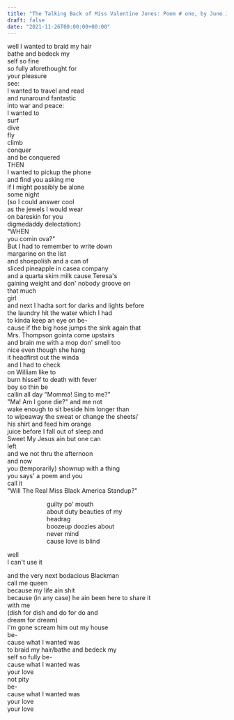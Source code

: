 ```yaml
---
title: "The Talking Back of Miss Valentine Jones: Poem # one, by June Jordan"
draft: false
date: "2021-11-26T00:00:00+00:00"
---
```

well I wanted to braid my hair  
bathe and bedeck my  
self so fine  
so fully aforethought for  
your pleasure  
see:  
I wanted to travel and read  
and runaround fantastic  
into war and peace:  
I wanted to  
surf  
dive  
fly  
climb  
conquer  
and be conquered  
THEN  
I wanted to pickup the phone  
and find you asking me  
if I might possibly be alone  
some night  
(so I could answer cool  
as the jewels I would wear  
on bareskin for you  
digmedaddy delectation:)  
"WHEN  
you comin ova?"  
But I had to remember to write down  
margarine on the list  
and shoepolish and a can of  
sliced pineapple in casea company  
and a quarta skim milk cause Teresa's  
gaining weight and don' nobody groove on  
that much  
girl  
and next I hadta sort for darks and lights before  
the laundry hit the water which I had  
to kinda keep an eye on be-  
cause if the big hose jumps the sink again that  
Mrs. Thompson gointa come upstairs  
and brain me with a mop don' smell too  
nice even though she hang  
it headfirst out the winda  
and I had to check  
on William like to  
burn hisself to death with fever  
boy so thin be  
callin all day "Momma! Sing to me?"  
"Ma! Am I gone die?" and me not  
wake enough to sit beside him longer than  
to wipeaway the sweat or change the sheets/  
his shirt and feed him orange  
juice before I fall out of sleep and  
Sweet My Jesus ain but one can  
left  
and we not thru the afternoon  
and now  
you (temporarily) shownup with a thing  
you says' a poem and you  
call it  
"Will The Real Miss Black America Standup?"  
  
&nbsp;&nbsp;&nbsp;&nbsp;&nbsp;&nbsp;&nbsp;&nbsp;&nbsp;&nbsp;&nbsp;&nbsp;&nbsp;&nbsp;&nbsp;&nbsp;&nbsp;&nbsp;&nbsp;&nbsp;&nbsp;&nbsp;&nbsp;guilty po' mouth  
&nbsp;&nbsp;&nbsp;&nbsp;&nbsp;&nbsp;&nbsp;&nbsp;&nbsp;&nbsp;&nbsp;&nbsp;&nbsp;&nbsp;&nbsp;&nbsp;&nbsp;&nbsp;&nbsp;&nbsp;&nbsp;&nbsp;&nbsp;about duty beauties of my  
&nbsp;&nbsp;&nbsp;&nbsp;&nbsp;&nbsp;&nbsp;&nbsp;&nbsp;&nbsp;&nbsp;&nbsp;&nbsp;&nbsp;&nbsp;&nbsp;&nbsp;&nbsp;&nbsp;&nbsp;&nbsp;&nbsp;&nbsp;headrag  
&nbsp;&nbsp;&nbsp;&nbsp;&nbsp;&nbsp;&nbsp;&nbsp;&nbsp;&nbsp;&nbsp;&nbsp;&nbsp;&nbsp;&nbsp;&nbsp;&nbsp;&nbsp;&nbsp;&nbsp;&nbsp;&nbsp;&nbsp;boozeup doozies about   
&nbsp;&nbsp;&nbsp;&nbsp;&nbsp;&nbsp;&nbsp;&nbsp;&nbsp;&nbsp;&nbsp;&nbsp;&nbsp;&nbsp;&nbsp;&nbsp;&nbsp;&nbsp;&nbsp;&nbsp;&nbsp;&nbsp;&nbsp;never mind  
&nbsp;&nbsp;&nbsp;&nbsp;&nbsp;&nbsp;&nbsp;&nbsp;&nbsp;&nbsp;&nbsp;&nbsp;&nbsp;&nbsp;&nbsp;&nbsp;&nbsp;&nbsp;&nbsp;&nbsp;&nbsp;&nbsp;&nbsp;cause love is blind  
  
well  
I can't use it  
  
and the very next bodacious Blackman  
call me queen  
because my life ain shit  
because (in any case) he ain been here to share it  
with me  
(dish for dish and do for do and  
dream for dream)  
I'm gone scream him out my house  
be-  
cause what I wanted was  
to braid my hair/bathe and bedeck my  
self so fully be-  
cause what I wanted was  
your love  
not pity  
be-  
cause what I wanted was  
your love  
your love  



